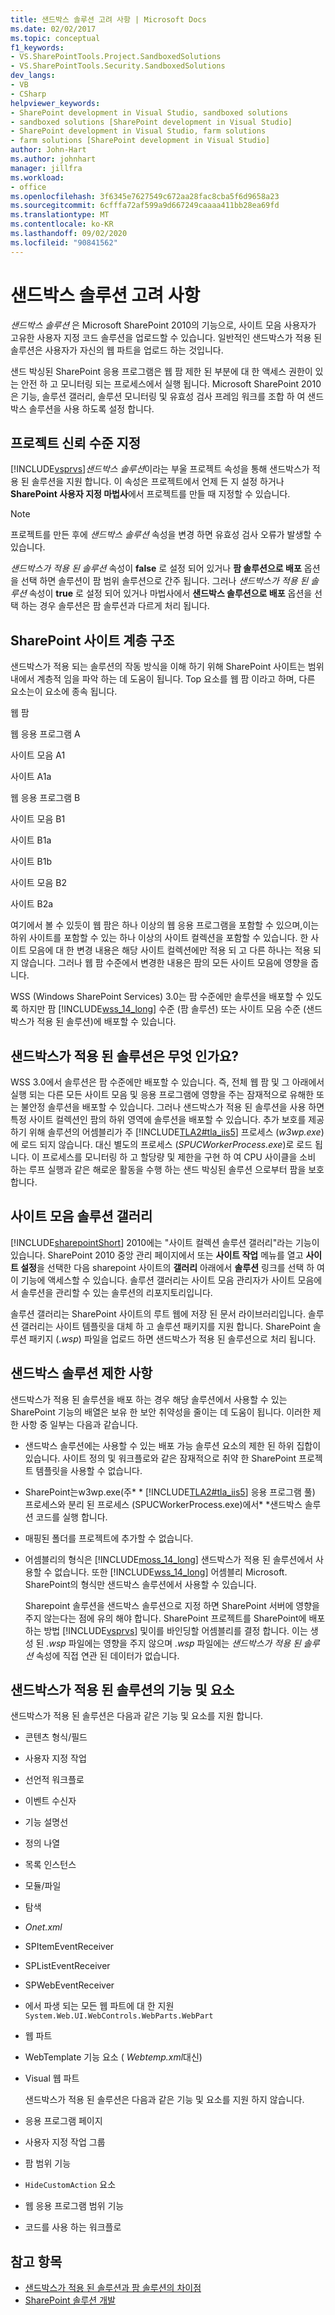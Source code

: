 ```yaml
---
title: 샌드박스 솔루션 고려 사항 | Microsoft Docs
ms.date: 02/02/2017
ms.topic: conceptual
f1_keywords:
- VS.SharePointTools.Project.SandboxedSolutions
- VS.SharePointTools.Security.SandboxedSolutions
dev_langs:
- VB
- CSharp
helpviewer_keywords:
- SharePoint development in Visual Studio, sandboxed solutions
- sandboxed solutions [SharePoint development in Visual Studio]
- SharePoint development in Visual Studio, farm solutions
- farm solutions [SharePoint development in Visual Studio]
author: John-Hart
ms.author: johnhart
manager: jillfra
ms.workload:
- office
ms.openlocfilehash: 3f6345e7627549c672aa28fac8cba5f6d9658a23
ms.sourcegitcommit: 6cfffa72af599a9d667249caaaa411bb28ea69fd
ms.translationtype: MT
ms.contentlocale: ko-KR
ms.lasthandoff: 09/02/2020
ms.locfileid: "90841562"
---
```

# <a name="sandboxed-solution-considerations"></a>샌드박스 솔루션 고려 사항
  *샌드박스 솔루션* 은 Microsoft SharePoint 2010의 기능으로, 사이트 모음 사용자가 고유한 사용자 지정 코드 솔루션을 업로드할 수 있습니다. 일반적인 샌드박스가 적용 된 솔루션은 사용자가 자신의 웹 파트을 업로드 하는 것입니다.

 샌드 박싱된 SharePoint 응용 프로그램은 웹 팜 제한 된 부분에 대 한 액세스 권한이 있는 안전 하 고 모니터링 되는 프로세스에서 실행 됩니다. Microsoft SharePoint 2010은 기능, 솔루션 갤러리, 솔루션 모니터링 및 유효성 검사 프레임 워크를 조합 하 여 샌드박스 솔루션을 사용 하도록 설정 합니다.

## <a name="specify-project-trust-level"></a>프로젝트 신뢰 수준 지정
 [!INCLUDE[vsprvs](../sharepoint/includes/vsprvs-md.md)]*샌드박스 솔루션*이라는 부울 프로젝트 속성을 통해 샌드박스가 적용 된 솔루션을 지원 합니다. 이 속성은 프로젝트에서 언제 든 지 설정 하거나 **SharePoint 사용자 지정 마법사**에서 프로젝트를 만들 때 지정할 수 있습니다.

> [!NOTE]
> 프로젝트를 만든 후에 *샌드박스 솔루션* 속성을 변경 하면 유효성 검사 오류가 발생할 수 있습니다.

 *샌드박스가 적용 된 솔루션* 속성이 **false** 로 설정 되어 있거나 **팜 솔루션으로 배포** 옵션을 선택 하면 솔루션이 팜 범위 솔루션으로 간주 됩니다. 그러나 *샌드박스가 적용 된 솔루션* 속성이 **true** 로 설정 되어 있거나 마법사에서 **샌드박스 솔루션으로 배포** 옵션을 선택 하는 경우 솔루션은 팜 솔루션과 다르게 처리 됩니다.

## <a name="sharepoint-site-hierarchy"></a>SharePoint 사이트 계층 구조
 샌드박스가 적용 되는 솔루션의 작동 방식을 이해 하기 위해 SharePoint 사이트는 범위 내에서 계층적 임을 파악 하는 데 도움이 됩니다. Top 요소를 웹 팜 이라고 하며, 다른 요소는이 요소에 종속 됩니다.

 웹 팜

 웹 응용 프로그램 A

 사이트 모음 A1

 사이트 A1a

 웹 응용 프로그램 B

 사이트 모음 B1

 사이트 B1a

 사이트 B1b

 사이트 모음 B2

 사이트 B2a

 여기에서 볼 수 있듯이 웹 팜은 하나 이상의 웹 응용 프로그램을 포함할 수 있으며,이는 하위 사이트를 포함할 수 있는 하나 이상의 사이트 컬렉션을 포함할 수 있습니다. 한 사이트 모음에 대 한 변경 내용은 해당 사이트 컬렉션에만 적용 되 고 다른 하나는 적용 되지 않습니다. 그러나 웹 팜 수준에서 변경한 내용은 팜의 모든 사이트 모음에 영향을 줍니다.

 WSS (Windows SharePoint Services) 3.0는 팜 수준에만 솔루션을 배포할 수 있도록 하지만 팜 [!INCLUDE[wss_14_long](../sharepoint/includes/wss-14-long-md.md)] 수준 (팜 솔루션) 또는 사이트 모음 수준 (샌드박스가 적용 된 솔루션)에 배포할 수 있습니다.

## <a name="why-sandboxed-solutions"></a>샌드박스가 적용 된 솔루션은 무엇 인가요?
 WSS 3.0에서 솔루션은 팜 수준에만 배포할 수 있습니다. 즉, 전체 웹 팜 및 그 아래에서 실행 되는 다른 모든 사이트 모음 및 응용 프로그램에 영향을 주는 잠재적으로 유해한 또는 불안정 솔루션을 배포할 수 있습니다. 그러나 샌드박스가 적용 된 솔루션을 사용 하면 특정 사이트 컬렉션인 팜의 하위 영역에 솔루션을 배포할 수 있습니다. 추가 보호를 제공 하기 위해 솔루션의 어셈블리가 주 [!INCLUDE[TLA2#tla_iis5](../sharepoint/includes/tla2sharptla-iis5-md.md)] 프로세스 (*w3wp.exe*)에 로드 되지 않습니다. 대신 별도의 프로세스 (*SPUCWorkerProcess.exe*)로 로드 됩니다. 이 프로세스를 모니터링 하 고 할당량 및 제한을 구현 하 여 CPU 사이클을 소비 하는 루프 실행과 같은 해로운 활동을 수행 하는 샌드 박싱된 솔루션 으로부터 팜을 보호 합니다.

## <a name="site-collection-solution-gallery"></a>사이트 모음 솔루션 갤러리
 [!INCLUDE[sharepointShort](../sharepoint/includes/sharepointshort-md.md)] 2010에는 "사이트 컬렉션 솔루션 갤러리"라는 기능이 있습니다. SharePoint 2010 중앙 관리 페이지에서 또는 **사이트 작업** 메뉴를 열고 **사이트 설정**을 선택한 다음 sharepoint 사이트의 **갤러리** 아래에서 **솔루션** 링크를 선택 하 여이 기능에 액세스할 수 있습니다. 솔루션 갤러리는 사이트 모음 관리자가 사이트 모음에서 솔루션을 관리할 수 있는 솔루션의 리포지토리입니다.

 솔루션 갤러리는 SharePoint 사이트의 루트 웹에 저장 된 문서 라이브러리입니다. 솔루션 갤러리는 사이트 템플릿을 대체 하 고 솔루션 패키지를 지원 합니다. SharePoint 솔루션 패키지 (*.wsp*) 파일을 업로드 하면 샌드박스가 적용 된 솔루션으로 처리 됩니다.

## <a name="sandboxed-solution-limitations"></a>샌드박스 솔루션 제한 사항
 샌드박스가 적용 된 솔루션을 배포 하는 경우 해당 솔루션에서 사용할 수 있는 SharePoint 기능의 배열은 보유 한 보안 취약성을 줄이는 데 도움이 됩니다. 이러한 제한 사항 중 일부는 다음과 같습니다.

- 샌드박스 솔루션에는 사용할 수 있는 배포 가능 솔루션 요소의 제한 된 하위 집합이 있습니다. 사이트 정의 및 워크플로와 같은 잠재적으로 취약 한 SharePoint 프로젝트 템플릿을 사용할 수 없습니다.

- SharePoint는w3wp.exe(주* * [!INCLUDE[TLA2#tla_iis5](../sharepoint/includes/tla2sharptla-iis5-md.md)] 응용 프로그램 풀) 프로세스와 분리 된 프로세스 (SPUCWorkerProcess.exe)에서* *샌드박스 솔루션 코드를 실행 합니다.

- 매핑된 폴더를 프로젝트에 추가할 수 없습니다.

- 어셈블리의 형식은 [!INCLUDE[moss_14_long](../sharepoint/includes/moss-14-long-md.md)] 샌드박스가 적용 된 솔루션에서 사용할 수 없습니다. 또한 [!INCLUDE[wss_14_long](../sharepoint/includes/wss-14-long-md.md)] 어셈블리 Microsoft. SharePoint의 형식만 샌드박스 솔루션에서 사용할 수 있습니다.

  Sharepoint 솔루션을 샌드박스 솔루션으로 지정 하면 SharePoint 서버에 영향을 주지 않는다는 점에 유의 해야 합니다. SharePoint 프로젝트를 SharePoint에 배포 하는 방법 [!INCLUDE[vsprvs](../sharepoint/includes/vsprvs-md.md)] 및이를 바인딩할 어셈블리를 결정 합니다. 이는 생성 된 *.wsp* 파일에는 영향을 주지 않으며 *.wsp* 파일에는 *샌드박스가 적용 된 솔루션* 속성에 직접 연관 된 데이터가 없습니다.

## <a name="capabilities-and-elements-in-sandboxed-solutions"></a>샌드박스가 적용 된 솔루션의 기능 및 요소
 샌드박스가 적용 된 솔루션은 다음과 같은 기능 및 요소를 지원 합니다.

- 콘텐츠 형식/필드

- 사용자 지정 작업

- 선언적 워크플로

- 이벤트 수신자

- 기능 설명선

- 정의 나열

- 목록 인스턴스

- 모듈/파일

- 탐색

- *Onet.xml*

- SPItemEventReceiver

- SPListEventReceiver

- SPWebEventReceiver

- 에서 파생 되는 모든 웹 파트에 대 한 지원 `System.Web.UI.WebControls.WebParts.WebPart`

- 웹 파트

- WebTemplate 기능 요소 ( *Webtemp.xml*대신)

- Visual 웹 파트

  샌드박스가 적용 된 솔루션은 다음과 같은 기능 및 요소를 지원 하지 않습니다.

- 응용 프로그램 페이지

- 사용자 지정 작업 그룹

- 팜 범위 기능

- `HideCustomAction` 요소

- 웹 응용 프로그램 범위 기능

- 코드를 사용 하는 워크플로

## <a name="see-also"></a>참고 항목
- [샌드박스가 적용 된 솔루션과 팜 솔루션의 차이점](../sharepoint/differences-between-sandboxed-and-farm-solutions.md)
- [SharePoint 솔루션 개발](../sharepoint/developing-sharepoint-solutions.md)
